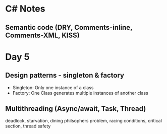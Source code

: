 # C# Notes



## Semantic code (DRY, Comments-inline, Comments-XML, KISS)



# Day 5

## Design patterns - singleton & factory

* Singleton: Only one instance of a class
* Factory: One Class generates multiple instances of another class


## Multithreading (Async/await, Task, Thread)



deadlock, starvation, dining  philsophers problem, racing conditions, critical section, thread safety

